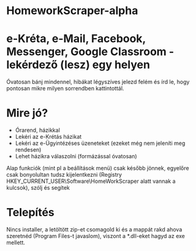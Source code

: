 # HomeworkScraper-alpha
# e-Kréta, e-Mail, Facebook, Messenger, Google Classroom - lekérdező (lesz) egy helyen

Óvatosan bánj mindennel, hibákat légyszíves jelezd felém és írd le, hogy pontosan mikre milyen sorrendben kattintottál.

# Mire jó?

- Órarend, házikkal
- Lekéri az e-Krétás házikat
- Lekéri az e-Ügyintézéses üzeneteket (ezeket még nem jeleníti meg rendesen)
- Lehet házikra válaszolni (formázással óvatosan)

Alap funkciók (mint pl a beállítások menü) csak később jönnek, egyelőre csak bonyolultan tudsz kijelentkezni (Registry HKEY_CURRENT_USER\Software\HomeWorkScraper alatt vannak a kulcsok), szólj és segítek

# Telepítés
Nincs installer, a letöltött zip-et csomagold ki és a mappát rakd ahova szeretnéd (Program Files-t javaslom), viszont a *.dll-eket hagyd az exe mellett.
